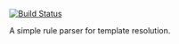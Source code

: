 [![Build Status](https://travis-ci.org/paypal/kraken-js.png)](https://travis-ci.org/pvenkatakrishnan/karka)


A simple rule parser for template resolution.
